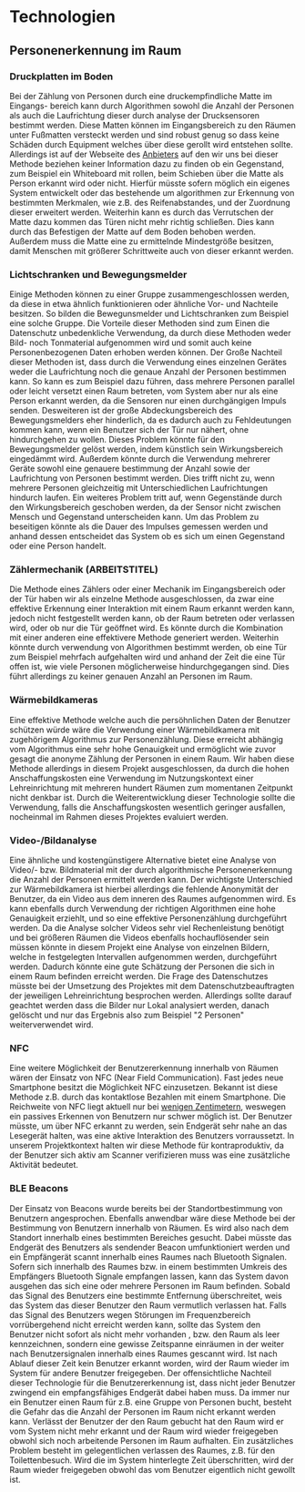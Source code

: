 # Technologien

## Personenerkennung im Raum

### Druckplatten im Boden
Bei der Zählung von Personen durch eine druckempfindliche Matte im Eingangs-
bereich kann durch Algorithmen sowohl die Anzahl der Personen als auch die
Laufrichtung dieser durch analyse der Drucksensoren bestimmt werden.
Diese Matten können im Eingangsbereich zu den Räumen unter Fußmatten versteckt
werden und sind robust genug so dass keine Schäden durch Equipment welches
über diese gerollt wird entstehen sollte. Allerdings ist auf der Webseite des
[Anbieters](http://www.instantcounting.com/technology.html) auf den wir uns bei dieser
Methode beziehen keiner Information dazu zu finden ob ein Gegenstand, zum
Beispiel ein Whiteboard mit rollen, beim Schieben über die Matte als Person
erkannt wird oder nicht. Hierfür müsste sofern möglich ein eigenes System
entwickelt oder das bestehende um algorithmen zur Erkennung von bestimmten
Merkmalen, wie z.B. des Reifenabstandes, und der Zuordnung dieser  erweitert
werden. Weiterhin kann es durch das Verrutschen der Matte dazu kommen das Türen
nicht mehr richtig schließen. Dies kann durch das Befestigen der Matte auf dem
Boden behoben werden. Außerdem muss die Matte eine zu ermittelnde Mindestgröße
besitzen, damit Menschen mit größerer Schrittweite auch von dieser erkannt
werden.

### Lichtschranken und Bewegungsmelder
Einige Methoden können zu einer Gruppe zusammengeschlossen werden, da diese
in etwa ähnlich funktionieren oder ähnliche Vor- und Nachteile besitzen. So
bilden die Bewegunsmelder und Lichtschranken zum Beispiel eine solche Gruppe.
Die Vorteile dieser Methoden sind zum Einen die Datenschutz unbedenkliche
Verwendung, da durch diese Methoden weder Bild- noch Tonmaterial aufgenommen
wird und somit auch keine Personenbezogenen Daten erhoben werden können.
Der Große Nachteil dieser Methoden ist, dass durch die Verwendung eines
einzelnen Gerätes weder die Laufrichtung noch die genaue Anzahl der Personen
bestimmen kann. So kann es zum Beispiel dazu führen, dass mehrere Personen
parallel oder leicht versetzt einen Raum betreten, vom System aber nur als
eine Person erkannt werden, da die Sensoren nur einen durchgängigen Impuls
senden. Desweiteren ist der große Abdeckungsbereich des Bewegungsmelders
eher hinderlich, da es dadurch auch zu Fehldeutungen kommen kann, wenn
ein Benutzer sich der Tür nur nähert, ohne hindurchgehen zu wollen.
Dieses Problem könnte für den Bewegungsmelder gelöst werden, indem künstlich
sein Wirkungsbereich eingedämmt wird. Außerdem könnte durch die Verwendung
mehrerer Geräte sowohl eine genauere bestimmung der Anzahl sowie der
Laufrichtung von Personen bestimmt werden. Dies trifft nicht zu, wenn
mehrere Personen gleichzeitig mit Unterschiedlichen Laufrichtungen hindurch
laufen. Ein weiteres Problem tritt auf, wenn Gegenstände durch den
Wirkungsbereich geschoben werden, da der Sensor nicht zwischen Mensch und
Gegenstand unterscheiden kann. Um das Problem zu beseitigen könnte als
die Dauer des Impulses gemessen werden und anhand dessen entscheidet
das System ob es sich um einen Gegenstand oder eine Person handelt.

### Zählermechanik (ARBEITSTITEL)
Die Methode eines Zählers oder einer Mechanik im Eingangsbereich oder der
Tür haben wir als einzelne Methode ausgeschlossen, da zwar eine effektive
Erkennung einer Interaktion mit einem Raum erkannt werden kann, jedoch
nicht festgestellt werden kann, ob der Raum betreten oder verlassen wird,
oder ob nur die Tür geöffnet wird. Es könnte durch die Kombination mit
einer anderen eine effektivere Methode generiert werden. Weiterhin könnte
durch verwendung von Algorithmen bestimmt werden, ob eine Tür zum Beispiel
mehrfach aufgehalten wird und anhand der Zeit die eine Tür offen ist, wie
viele Personen möglicherweise hindurchgegangen sind. Dies führt allerdings
zu keiner genauen Anzahl an Personen im Raum.

### Wärmebildkameras
Eine effektive Methode welche auch die persöhnlichen Daten der Benutzer
schützen würde wäre die Verwendung einer Wärmebildkamera mit zugehörigem
Algorithmus zur Personenzählung. Diese erreicht abhängig vom Algorithmus
eine sehr hohe Genauigkeit und ermöglicht wie zuvor gesagt die anonyme
Zählung der Personen in einem Raum. Wir haben diese Methode allerdings in
diesem Projekt ausgeschlossen, da durch die hohen Anschaffungskosten
eine Verwendung im Nutzungskontext einer Lehreinrichtung mit mehreren
hundert Räumen zum momentanen Zeitpunkt nicht denkbar ist.
Durch die Weiterentwicklung dieser Technologie sollte die Verwendung,
falls die Anschaffungskosten wesentlich geringer ausfallen, nocheinmal
im Rahmen dieses Projektes evaluiert werden.

### Video-/Bildanalyse
Eine ähnliche und kostengünstigere Alternative bietet eine Analyse von
Video/- bzw. Bildmaterial mit der durch algorithmische Personenerkennung die Anzahl der Personen ermittelt werden kann. Der wichtigste Unterschied zur Wärmebildkamera ist hierbei
allerdings die fehlende Anonymität der Benutzer, da ein Video aus dem
inneren des Raumes aufgenommen wird. Es kann ebenfalls durch Verwendung
der richtigen Algorithmen eine hohe Genauigkeit erziehlt, und so
eine effektive Personenzählung durchgeführt werden. Da die Analyse
solcher Videos sehr viel Rechenleistung benötigt und bei größeren Räumen
die Videos ebenfalls hochauflösender sein müssen könnte in diesem Projekt
eine Analyse von einzelnen Bildern, welche in festgelegten Intervallen
aufgenommen werden, durchgeführt werden. Dadurch könnte eine gute
Schätzung der Personen die sich in einem Raum befinden erreicht werden.
Die Frage des Datenschutzes müsste bei der Umsetzung des Projektes mit
dem Datenschutzbeauftragten der jeweiligen Lehreinrichtung besprochen
werden. Allerdings sollte darauf geachtet werden dass die Bilder nur
Lokal analysiert werden, danach gelöscht und nur das Ergebnis also
zum Beispiel "2 Personen" weiterverwendet wird.

### NFC
Eine weitere Möglichkeit der Benutzererkennung innerhalb von Räumen wären der Einsatz von NFC (Near Field Communication). 
Fast jedes neue Smartphone besitzt die Möglichkeit NFC einzusetzen. Bekannt ist diese Methode z.B. durch das kontaktlose Bezahlen mit einem Smartphone. 
Die Reichweite von NFC liegt aktuell nur bei [wenigen Zentimetern](https://developer.android.com/guide/topics/connectivity/nfc/index.html), weswegen ein passives Erkennen von Benutzern nur schwer möglich ist. Der Benutzer müsste, um über NFC erkannt zu werden, sein Endgerät sehr nahe an das Lesegerät halten, was eine aktive Interaktion des Benutzers vorraussetzt. In unserem Projektkontext halten wir diese Methode für kontraproduktiv, da der Benutzer sich aktiv am Scanner verifizieren muss was eine zusätzliche Aktivität bedeutet.


### BLE Beacons
Der Einsatz von Beacons wurde bereits bei der Standortbestimmung von Benutzern angesprochen. Ebenfalls anwendbar wäre diese Methode bei der Bestimmung von Benutzern innerhalb von Räumen.
Es wird also nach dem Standort innerhalb eines bestimmten Bereiches gesucht. Dabei müsste das Endgerät des Benutzers als sendender Beacon umfunktioniert werden und ein Empfängerät scannt innerhalb eines Raumes nach Bluetooth Signalen. Sofern sich innerhalb des Raumes bzw. in einem bestimmten Umkreis des Empfängers Bluetooth Signale empfangen lassen, kann das System davon ausgehen das sich eine oder mehrere Personen im Raum befinden. Sobald das Signal des Benutzers eine bestimmte Entfernung überschreitet, weis das System das dieser Benutzer den Raum vermutlich verlassen hat. Falls das Signal des Benutzers wegen Störungen im Frequenzbereich vorrübergehend nicht erreicht werden kann, sollte das System den Benutzer nicht sofort als nicht mehr vorhanden , bzw. den Raum als leer kennzeichnen, sondern eine gewisse Zeitspanne einräumen in der weiter nach Benutzersignalen innerhalb eines Raumes gescannt wird. Ist nach Ablauf dieser Zeit kein Benutzer erkannt worden, wird der Raum wieder im System für andere Benutzer freigegeben. Der offensichtliche Nachteil dieser Technologie für die Benutzererkennung ist, dass nicht jeder Benutzer zwingend ein empfangsfähiges Endgerät dabei haben muss. Da immer nur ein Benutzer einen Raum für z.B. eine Gruppe von Personen bucht, besteht die Gefahr das die Anzahl der Personen im Raum nicht erkannt werden kann. Verlässt der Benutzer der den Raum gebucht hat den Raum wird er vom System nicht mehr erkannt und der Raum wird wieder freigegeben obwohl sich noch arbeitende Personen im Raum aufhalten. Ein zusätzliches Problem besteht im gelegentlichen verlassen des Raumes, z.B. für den Toilettenbesuch. Wird die im System hinterlegte Zeit überschritten, wird der Raum wieder freigegeben obwohl das vom Benutzer eigentlich nicht gewollt ist.









